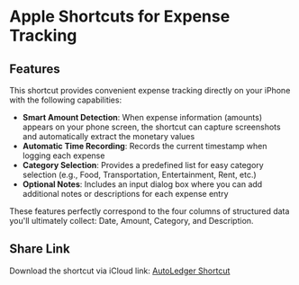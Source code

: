 # Apple Shortcuts for Expense Tracking

## Features

This shortcut provides convenient expense tracking directly on your iPhone with the following capabilities:
- **Smart Amount Detection**: When expense information (amounts) appears on your phone screen, the shortcut can capture screenshots and automatically extract the monetary values
- **Automatic Time Recording**: Records the current timestamp when logging each expense
- **Category Selection**: Provides a predefined list for easy category selection (e.g., Food, Transportation, Entertainment, Rent, etc.)
- **Optional Notes**: Includes an input dialog box where you can add additional notes or descriptions for each expense entry

These features perfectly correspond to the four columns of structured data you'll ultimately collect: Date, Amount, Category, and Description.

## Share Link

Download the shortcut via iCloud link: [AutoLedger Shortcut](https://www.icloud.com/shortcuts/f52226ed155343fbbc8cd8d846a51c7a)
